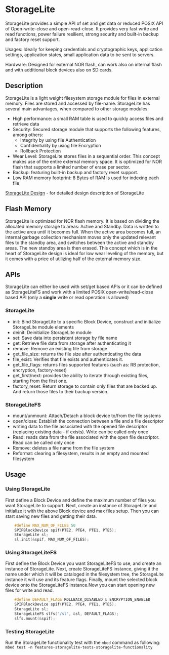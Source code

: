 # StorageLite

StorageLite provides a simple API of set and get data or reduced POSIX API of Open-write-close and open-read-close. It provides very fast write and read functions, power failure resilient, strong security and built-in backup and factory reset support.

Usages: Ideally for keeping credentials and cryptographic keys, application settings, application states, small application data to be sent to servers.

Hardware: Designed for external NOR flash, can work also on internal flash and with additional block devices also on SD cards.

## Description

StorageLite is a light weight filesystem storage module for files in external memory. Files are stored and accessed by file-name. StorageLite has several main advantages, when compared to other storage modules:
+	High performance: a small RAM table is used to quickly access files and retrieve data
+ Security: Secured storage module that supports the following features, among others:
  - Integrity by using file Authentication
  - Confidentiality by using file Encryption
  - Rollback Protection
+ Wear Level: StorageLite stores files in a sequential order. This concept makes use of the entire external memory space. It is optimized for NOR flash that supports a limited number of erase per sector.
+ Backup: featuring built-in backup and factory reset support.
+	Low RAM memory footprint: 8 Bytes of RAM is used for indexing each file

[StorageLite Design](./StorageLiteDesign.md) - for detailed design description of StorageLite

## Flash Memory
StorageLite is optimized for NOR flash memory. It is based on dividing the allocated memory storage to areas: Active and Standby. Data is written to the active area until it becomes full. When the active area becomes full, an internal garbage collection mechanism moves only the updated relevant files to the standby area, and switches between the active and standby areas. The new standby area is then erased.
This  concept which is in the heart of StorageLite design is ideal for low wear leveling of the memory, but it comes with a price of utilizing half of the external memory size.

## APIs
StorageLite can either be used with set/get based APIs or it can be defined as StorageLiteFS and  work with a limited POSIX open-write/read-close based API (only a **single** write or read operation is allowed)

### StorageLite
- init: Bind StorageLite to a specific Block Device, construct and initialize StorageLite module elements
- deinit: Deinitialize StorageLite module
- set: Save data into persistent storage by file name
- get: Retrieve file data from storage after authenticating it
- remove: Remove an existing file from storage
- get_file_size: returns the file size after authenticating the data
- file_exist: Verifies that file exists and authenticates it.
- get_file_flags: returns files supported features (such as: RB protection, encryption, factory-reset)
- get_first/next: provides the ability to iterate through existing files, starting from the first one.
- factory_reset: Return storage to contain only files that are backed up. And return those files to their backup version.

### StorageLiteFS
- mount/unmount: Attach/Detach a block device to/from the file systems
- open/close: Establish the connection between a file and a file descriptor
- writing data to the file associated with the opened file descriptor (replacing existing data - if exists). Write can be called only once
- Read: reads data from the file associated with the open file descriptor. Read can be called only once
- Remove: deletes a file name from the file system
- Reformat: clearing a filesystem, results in an empty and mounted filesystem

## Usage

### Using StorageLite
First define a Block Device and define the maximum number of files you want StorageLite to support. Next, create an instance of StorageLite and initialize it with the above Block device and max files setup. Then you can start saving new files and getting their data.
``` c++
    #define MAX_NUM_OF_FILES 50
    SPIFBlockDevice spif(PTE2, PTE4, PTE1, PTE5);
    StorageLite sl;
    sl.init(&spif, MAX_NUM_OF_FILES);
```

### Using StorageLiteFS
First define the Block Device you want StorageLiteFS to use, and create an instance of StorageLite. Next, create StorageLiteFS instance, giving it the name under which it will be cataloged in the filesystem tree, the StorageLite instance it will use and its feature flags. Finally, mount the selected block device onto the StorageLiteFS instance.Now you can start opening new files for write and read.
``` c++
    #define DEFAULT_FLAGS ROLLBACK_DISABLED & ENCRYPTION_ENABLED
    SPIFBlockDevice spif(PTE2, PTE4, PTE1, PTE5);
    StorageLite sl;
    StorageLiteFS slfs("/sl", &sl, DEFAULT_FLAGS);
    slfs.mount(&spif);
```

### Testing StorageLite
Run the StorageLite functionality test with the `mbed` command as following:
```mbed test -n features-storagelite-tests-storagelite-functionality```
